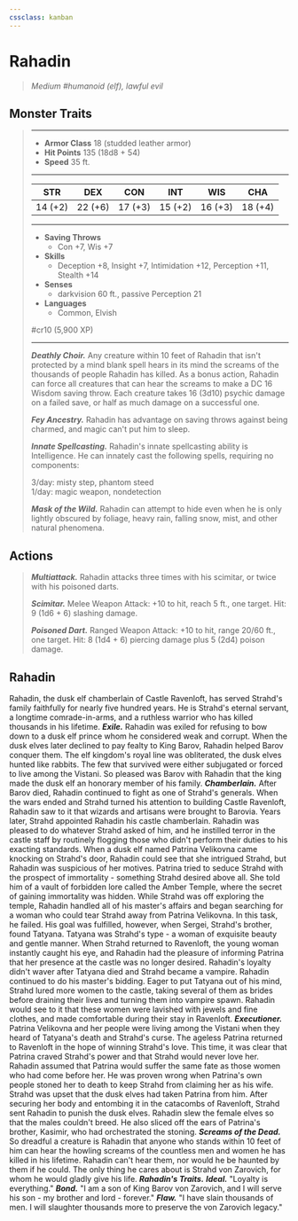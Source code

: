```yaml
---
cssclass: kanban
---
```


# Rahadin
>*Medium #humanoid (elf), lawful evil*
## Monster Traits
>___
>- **Armor Class** 18 (studded leather armor)
>- **Hit Points** 135 (18d8 + 54)
>- **Speed** 35 ft.
>___
>|STR|DEX|CON|INT|WIS|CHA|
>|:---:|:---:|:---:|:---:|:---:|:---:|
>|14 (+2)|22 (+6)|17 (+3)|15 (+2)|16 (+3)|18 (+4)|
>___
>- **Saving Throws**
>	 - Con +7, Wis +7
>- **Skills**
>	 - Deception +8, Insight +7, Intimidation +12, Perception +11, Stealth +14
>- **Senses**
>	 - darkvision 60 ft., passive Perception 21
>- **Languages**
>	 - Common, Elvish
>
> #cr10 (5,900 XP)
>___
>***Deathly Choir.*** Any creature within 10 feet of Rahadin that isn't protected by a mind blank spell hears in its mind the screams of the thousands of people Rahadin has killed. As a bonus action, Rahadin can force all creatures that can hear the screams to make a DC 16 Wisdom saving throw. Each creature takes 16 (3d10) psychic damage on a failed save, or half as much damage on a successful one.  
>
>***Fey Ancestry.*** Rahadin has advantage on saving throws against being charmed, and magic can't put him to sleep.  
>
>***Innate Spellcasting.*** Rahadin's innate spellcasting ability is Intelligence. He can innately cast the following spells, requiring no components:  
>
>3/day: misty step, phantom steed  
>1/day: magic weapon, nondetection  
>
>
>***Mask of the Wild.*** Rahadin can attempt to hide even when he is only lightly obscured by foliage, heavy rain, falling snow, mist, and other natural phenomena.  
>
## Actions
>***Multiattack.*** Rahadin attacks three times with his scimitar, or twice with his poisoned darts.  
>
>***Scimitar.*** Melee Weapon Attack: +10 to hit, reach 5 ft., one target. Hit: 9 (1d6 + 6) slashing damage.  
>
>***Poisoned Dart.*** Ranged Weapon Attack: +10 to hit, range 20/60 ft., one target. Hit: 8 (1d4 + 6) piercing damage plus 5 (2d4) poison damage.
## Rahadin
Rahadin, the dusk elf chamberlain of Castle Ravenloft, has served Strahd's family faithfully for nearly five hundred years. He is Strahd's eternal servant, a longtime comrade-in-arms, and a ruthless warrior who has killed thousands in his lifetime.
***Exile.*** Rahadin was exiled for refusing to bow down to a dusk elf prince whom he considered weak and corrupt. When the dusk elves later declined to pay fealty to King Barov, Rahadin helped Barov conquer them. The elf kingdom's royal line was obliterated, the dusk elves hunted like rabbits. The few that survived were either subjugated or forced to live among the Vistani. So pleased was Barov with Rahadin that the king made the dusk elf an honorary member of his family.
***Chamberlain.*** After Barov died, Rahadin continued to fight as one of Strahd's generals. When the wars ended and Strahd turned his attention to building Castle Ravenloft, Rahadin saw to it that wizards and artisans were brought to Barovia. Years later, Strahd appointed Rahadin his castle chamberlain. Rahadin was pleased to do whatever Strahd asked of him, and he instilled terror in the castle staff by routinely flogging those who didn't perform their duties to his exacting standards.
When a dusk elf named Patrina Velikovna came knocking on Strahd's door, Rahadin could see that she intrigued Strahd, but Rahadin was suspicious of her motives. Patrina tried to seduce Strahd with the prospect of immortality - something Strahd desired above all. She told him of a vault of forbidden lore called the Amber Temple, where the secret of gaining immortality was hidden. While Strahd was off exploring the temple, Rahadin handled all of his master's affairs and began searching for a woman who could tear Strahd away from Patrina Velikovna. In this task, he failed. His goal was fulfilled, however, when Sergei, Strahd's brother, found Tatyana.
Tatyana was Strahd's type - a woman of exquisite beauty and gentle manner. When Strahd returned to Ravenloft, the young woman instantly caught his eye, and Rahadin had the pleasure of informing Patrina that her presence at the castle was no longer desired.
Rahadin's loyalty didn't waver after Tatyana died and Strahd became a vampire. Rahadin continued to do his master's bidding. Eager to put Tatyana out of his mind, Strahd lured more women to the castle, taking several of them as brides before draining their lives and turning them into vampire spawn. Rahadin would see to it that these women were lavished with jewels and fine clothes, and made comfortable during their stay in Ravenloft.
***Executioner.*** Patrina Velikovna and her people were living among the Vistani when they heard of Tatyana's death and Strahd's curse. The ageless Patrina returned to Ravenloft in the hope of winning Strahd's love. This time, it was clear that Patrina craved Strahd's power and that Strahd would never love her. Rahadin assumed that Patrina would suffer the same fate as those women who had come before her. He was proven wrong when Patrina's own people stoned her to death to keep Strahd from claiming her as his wife.
Strahd was upset that the dusk elves had taken Patrina from him. After securing her body and entombing it in the catacombs of Ravenloft, Strahd sent Rahadin to punish the dusk elves. Rahadin slew the female elves so that the males couldn't breed. He also sliced off the ears of Patrina's brother, Kasimir, who had orchestrated the stoning.
***Screams of the Dead.*** So dreadful a creature is Rahadin that anyone who stands within 10 feet of him can hear the howling screams of the countless men and women he has killed in his lifetime. Rahadin can't hear them, nor would he be haunted by them if he could. The only thing he cares about is Strahd von Zarovich, for whom he would gladly give his life.
***Rahadin's Traits.*** ***Ideal.*** "Loyalty is everything."
***Bond.*** "I am a son of King Barov von Zarovich, and I will serve his son - my brother and lord - forever."
***Flaw.*** "I have slain thousands of men. I will slaughter thousands more to preserve the von Zarovich legacy."